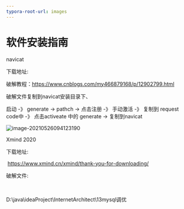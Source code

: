 ```yaml
---
typora-root-url: images
---
```


# 软件安装指南

navicat

下载地址:

破解教程：https://www.cnblogs.com/my466879168/p/12902799.html

破解文件复制到navicat安装目录下、

启动 -》 generate -> pathch -> 点击注册 -》 手动激活 -》 复制到 request code中 -》 点击activeate 中的 generate ->  复制到navicat

![image-20210526094123190](/image-20210526094123190.png)

Xmind 2020

下载地址: 

​	https://www.xmind.cn/xmind/thank-you-for-downloading/

破解文件: 

​	

D:\java\ideaProject\InternetArchitect\13mysql调优